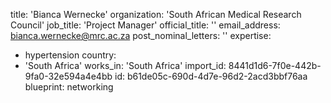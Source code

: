 title: 'Bianca Wernecke'
organization: 'South African Medical Research Council'
job_title: 'Project Manager'
official_title: ''
email_address: bianca.wernecke@mrc.ac.za
post_nominal_letters: ''
expertise:
  - hypertension
country:
  - 'South Africa'
works_in: 'South Africa'
import_id: 8441d1d6-7f0e-442b-9fa0-32e594a4e4bb
id: b61de05c-690d-4d7e-96d2-2acd3bbf76aa
blueprint: networking
